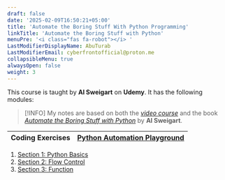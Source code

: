 ```yaml
---
draft: false
date: '2025-02-09T16:50:21+05:00'
title: 'Automate the Boring Stuff With Python Programming'
linkTitle: 'Automate the Boring Stuff with Python'
menuPre: '<i class="fas fa-robot"></i> '
LastModifierDisplayName: AbuTurab
LastModifierEmail: cyberfrontofficial@proton.me
collapsibleMenu: true
alwaysOpen: false
weight: 3
---
```


This course is taught by **Al Sweigart** on **Udemy**. It has the following modules:

> [!INFO] 
> My notes are based on both the [_video course_](https://www.udemy.com/course/automate/) and the book [_Automate the Boring Stuff with Python_](https://automatetheboringstuff.com/#toc) by **Al Sweigart**.


| Coding Exercises | [Python Automation Playground](https://github.com/abuturabofficial/python-automation-pg) |
| ---------------- | ---------------------------------------------------------------------------------------- |

1. [Section 1: Python Basics](/cs-and-programming/automate-the-boring-stuff-with-python/python-basics/)
2. [Section 2: Flow Control](/cs-and-programming/automate-the-boring-stuff-with-python/flow-control/)
3. [Section 3: Function](/cs-and-programming/automate-the-boring-stuff-with-python/functions/)